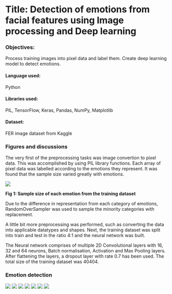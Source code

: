 # Title: Detection of emotions from facial features using Image processing and Deep learning

### Objectives:
Process training images into pixel data and label them.
Create deep learning model to detect emotions.

#### Language used:
Python

#### Libraries used:
PIL, TensorFlow, Keras, Pandas, NumPy, Matplotlib

#### Dataset:
FER image dataset from Kaggle


### Figures and discussions

The very first of the preprocessing tasks was image convertion to pixel data. This was accomplished by using PIL library functions. Each array of pixel data was labelled according to the emotions they represent. It was found that the sample size varied greatly with emotions.

![](https://github.com/rud-ninja/emotion_detection/blob/main/images/sample_size.png)

**Fig 1: Sample size of each emotion from the training dataset**

Due to the difference in representation from each category of emotions, RandomOverSampler was used to sample the minority categories with replacement.

A little bit more preprocessing was performed, such as converting the data into applicable datatypes and shapes. Next, the training dataset was split into train and test in the ratio 4:1 and the neural network was built.

The Neural network comprises of multiple 2D Convolutional layers with 16, 32 and 64 neurons, Batch normalisation, Activation and Max Pooling layers. After flattening the layers, a dropout layer with rate 0.7 has been used. The total size of the training dataset was 40404. 


### Emotion detection

![](https://github.com/rud-ninja/emotion_detection/blob/main/images/angry_predictions.png)
![](https://github.com/rud-ninja/emotion_detection/blob/main/images/disgusted_predictions.png)
![](https://github.com/rud-ninja/emotion_detection/blob/main/images/fearful_predictions.png)
![](https://github.com/rud-ninja/emotion_detection/blob/main/images/happy_predictions.png)
![](https://github.com/rud-ninja/emotion_detection/blob/main/images/neutral_predictions.png)
![](https://github.com/rud-ninja/emotion_detection/blob/main/images/sad_predictions.png)
![](https://github.com/rud-ninja/emotion_detection/blob/main/images/surprised_predictions.png)
